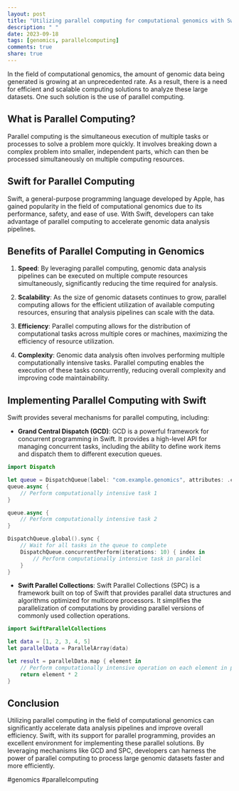 ```yaml
---
layout: post
title: "Utilizing parallel computing for computational genomics with Swift"
description: " "
date: 2023-09-18
tags: [genomics, parallelcomputing]
comments: true
share: true
---
```


In the field of computational genomics, the amount of genomic data being generated is growing at an unprecedented rate. As a result, there is a need for efficient and scalable computing solutions to analyze these large datasets. One such solution is the use of parallel computing.

## What is Parallel Computing?

Parallel computing is the simultaneous execution of multiple tasks or processes to solve a problem more quickly. It involves breaking down a complex problem into smaller, independent parts, which can then be processed simultaneously on multiple computing resources.

## Swift for Parallel Computing

Swift, a general-purpose programming language developed by Apple, has gained popularity in the field of computational genomics due to its performance, safety, and ease of use. With Swift, developers can take advantage of parallel computing to accelerate genomic data analysis pipelines.

## Benefits of Parallel Computing in Genomics

1. **Speed**: By leveraging parallel computing, genomic data analysis pipelines can be executed on multiple compute resources simultaneously, significantly reducing the time required for analysis.

2. **Scalability**: As the size of genomic datasets continues to grow, parallel computing allows for the efficient utilization of available computing resources, ensuring that analysis pipelines can scale with the data.

3. **Efficiency**: Parallel computing allows for the distribution of computational tasks across multiple cores or machines, maximizing the efficiency of resource utilization.

4. **Complexity**: Genomic data analysis often involves performing multiple computationally intensive tasks. Parallel computing enables the execution of these tasks concurrently, reducing overall complexity and improving code maintainability.

## Implementing Parallel Computing with Swift

Swift provides several mechanisms for parallel computing, including:

- **Grand Central Dispatch (GCD)**: GCD is a powerful framework for concurrent programming in Swift. It provides a high-level API for managing concurrent tasks, including the ability to define work items and dispatch them to different execution queues.

```swift
import Dispatch

let queue = DispatchQueue(label: "com.example.genomics", attributes: .concurrent)
queue.async {
    // Perform computationally intensive task 1
}

queue.async {
    // Perform computationally intensive task 2
}

DispatchQueue.global().sync {
    // Wait for all tasks in the queue to complete
    DispatchQueue.concurrentPerform(iterations: 10) { index in
        // Perform computationally intensive task in parallel
    }
}
```

- **Swift Parallel Collections**: Swift Parallel Collections (SPC) is a framework built on top of Swift that provides parallel data structures and algorithms optimized for multicore processors. It simplifies the parallelization of computations by providing parallel versions of commonly used collection operations.

```swift
import SwiftParallelCollections

let data = [1, 2, 3, 4, 5]
let parallelData = ParallelArray(data)

let result = parallelData.map { element in
    // Perform computationally intensive operation on each element in parallel
    return element * 2
}
```

## Conclusion

Utilizing parallel computing in the field of computational genomics can significantly accelerate data analysis pipelines and improve overall efficiency. Swift, with its support for parallel programming, provides an excellent environment for implementing these parallel solutions. By leveraging mechanisms like GCD and SPC, developers can harness the power of parallel computing to process large genomic datasets faster and more efficiently.

#genomics #parallelcomputing